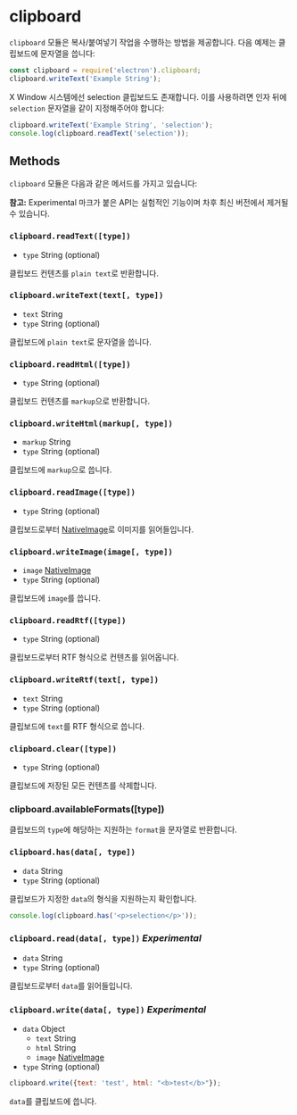 ﻿# clipboard

`clipboard` 모듈은 복사/붙여넣기 작업을 수행하는 방법을 제공합니다. 다음 예제는
클립보드에 문자열을 씁니다:

```javascript
const clipboard = require('electron').clipboard;
clipboard.writeText('Example String');
```

X Window 시스템에선 selection 클립보드도 존재합니다. 이를 사용하려면 인자 뒤에
`selection` 문자열을 같이 지정해주어야 합니다:

```javascript
clipboard.writeText('Example String', 'selection');
console.log(clipboard.readText('selection'));
```

## Methods

`clipboard` 모듈은 다음과 같은 메서드를 가지고 있습니다:

**참고:** Experimental 마크가 붙은 API는 실험적인 기능이며 차후 최신 버전에서 제거될
수 있습니다.

### `clipboard.readText([type])`

* `type` String (optional)

클립보드 컨텐츠를 `plain text`로 반환합니다.

### `clipboard.writeText(text[, type])`

* `text` String
* `type` String (optional)

클립보드에 `plain text`로 문자열을 씁니다.

### `clipboard.readHtml([type])`

* `type` String (optional)

클립보드 컨텐츠를 `markup`으로 반환합니다.

### `clipboard.writeHtml(markup[, type])`

* `markup` String
* `type` String (optional)

클립보드에 `markup`으로 씁니다.

### `clipboard.readImage([type])`

* `type` String (optional)

클립보드로부터 [NativeImage](native-image.md)로 이미지를 읽어들입니다.

### `clipboard.writeImage(image[, type])`

* `image` [NativeImage](native-image.md)
* `type` String (optional)

클립보드에 `image`를 씁니다.

### `clipboard.readRtf([type])`

* `type` String (optional)

클립보드로부터 RTF 형식으로 컨텐츠를 읽어옵니다.

### `clipboard.writeRtf(text[, type])`

* `text` String
* `type` String (optional)

클립보드에 `text`를 RTF 형식으로 씁니다.

### `clipboard.clear([type])`

* `type` String (optional)

클립보드에 저장된 모든 컨텐츠를 삭제합니다.

### clipboard.availableFormats([type])

클립보드의 `type`에 해당하는 지원하는 `format`을 문자열로 반환합니다.

### `clipboard.has(data[, type])`

* `data` String
* `type` String (optional)

클립보드가 지정한 `data`의 형식을 지원하는지 확인합니다.

```javascript
console.log(clipboard.has('<p>selection</p>'));
```

### `clipboard.read(data[, type])` _Experimental_

* `data` String
* `type` String (optional)

클립보드로부터 `data`를 읽어들입니다.

### `clipboard.write(data[, type])` _Experimental_

* `data` Object
  * `text` String
  * `html` String
  * `image` [NativeImage](native-image.md)
* `type` String (optional)

```javascript
clipboard.write({text: 'test', html: "<b>test</b>"});
```

`data`를 클립보드에 씁니다.
